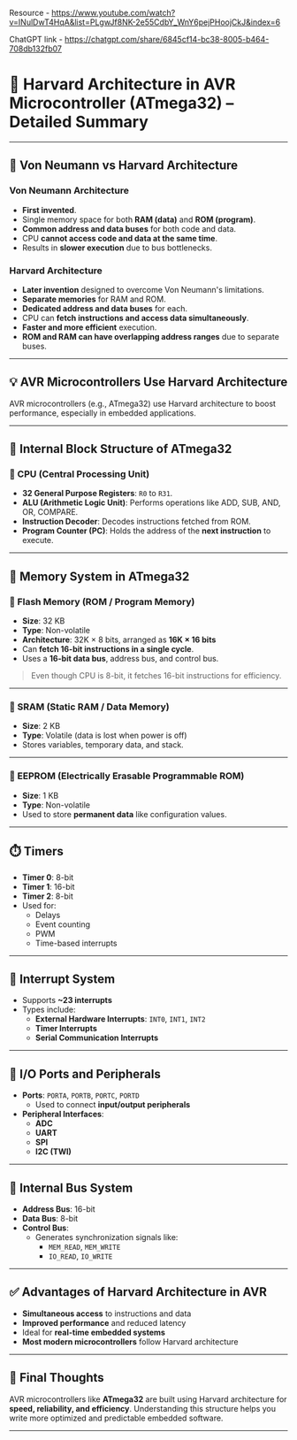 Resource - https://www.youtube.com/watch?v=INulDwT4HqA&list=PLgwJf8NK-2e55CdbY_WnY6pejPHoojCkJ&index=6

ChatGPT link - https://chatgpt.com/share/6845cf14-bc38-8005-b464-708db132fb07

# 🔧 Harvard Architecture in AVR Microcontroller (ATmega32) – Detailed Summary

---

## 🧠 Von Neumann vs Harvard Architecture

### Von Neumann Architecture
- **First invented**.
- Single memory space for both **RAM (data)** and **ROM (program)**.
- **Common address and data buses** for both code and data.
- CPU **cannot access code and data at the same time**.
- Results in **slower execution** due to bus bottlenecks.

### Harvard Architecture
- **Later invention** designed to overcome Von Neumann's limitations.
- **Separate memories** for RAM and ROM.
- **Dedicated address and data buses** for each.
- CPU can **fetch instructions and access data simultaneously**.
- **Faster and more efficient** execution.
- **ROM and RAM can have overlapping address ranges** due to separate buses.

---

## 💡 AVR Microcontrollers Use Harvard Architecture

AVR microcontrollers (e.g., ATmega32) use Harvard architecture to boost performance, especially in embedded applications.

---

## 🧱 Internal Block Structure of ATmega32

### 🧮 CPU (Central Processing Unit)
- **32 General Purpose Registers**: `R0` to `R31`.
- **ALU (Arithmetic Logic Unit)**: Performs operations like ADD, SUB, AND, OR, COMPARE.
- **Instruction Decoder**: Decodes instructions fetched from ROM.
- **Program Counter (PC)**: Holds the address of the **next instruction** to execute.

---

## 💾 Memory System in ATmega32

### 📘 Flash Memory (ROM / Program Memory)
- **Size**: 32 KB
- **Type**: Non-volatile
- **Architecture**: 32K × 8 bits, arranged as **16K × 16 bits**
- Can **fetch 16-bit instructions in a single cycle**.
- Uses a **16-bit data bus**, address bus, and control bus.

> Even though CPU is 8-bit, it fetches 16-bit instructions for efficiency.

---

### 📘 SRAM (Static RAM / Data Memory)
- **Size**: 2 KB
- **Type**: Volatile (data is lost when power is off)
- Stores variables, temporary data, and stack.

---

### 📘 EEPROM (Electrically Erasable Programmable ROM)
- **Size**: 1 KB
- **Type**: Non-volatile
- Used to store **permanent data** like configuration values.

---

## ⏱️ Timers
- **Timer 0**: 8-bit
- **Timer 1**: 16-bit
- **Timer 2**: 8-bit
- Used for:
  - Delays
  - Event counting
  - PWM
  - Time-based interrupts

---

## 🚨 Interrupt System
- Supports **~23 interrupts**
- Types include:
  - **External Hardware Interrupts**: `INT0`, `INT1`, `INT2`
  - **Timer Interrupts**
  - **Serial Communication Interrupts**

---

## 🧲 I/O Ports and Peripherals
- **Ports**: `PORTA`, `PORTB`, `PORTC`, `PORTD`
  - Used to connect **input/output peripherals**
- **Peripheral Interfaces**:
  - **ADC**
  - **UART**
  - **SPI**
  - **I2C (TWI)**

---

## 🔌 Internal Bus System

- **Address Bus**: 16-bit
- **Data Bus**: 8-bit
- **Control Bus**:
  - Generates synchronization signals like:
    - `MEM_READ`, `MEM_WRITE`
    - `IO_READ`, `IO_WRITE`

---

## ✅ Advantages of Harvard Architecture in AVR
- **Simultaneous access** to instructions and data
- **Improved performance** and reduced latency
- Ideal for **real-time embedded systems**
- **Most modern microcontrollers** follow Harvard architecture

---

## 🧠 Final Thoughts
AVR microcontrollers like **ATmega32** are built using Harvard architecture for **speed, reliability, and efficiency**. Understanding this structure helps you write more optimized and predictable embedded software.

---

